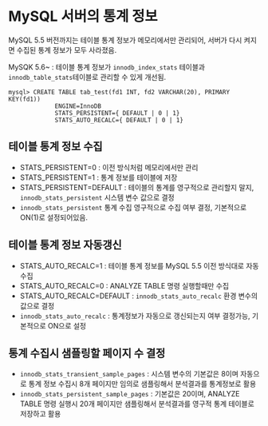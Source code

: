 # MySQL 서버의 통계 정보

MySQL 5.5 버전까지는 테이블 통계 정보가 메모리에서만 관리되어, 서버가 다시 켜지면 수집된 통계 정보가 모두 사라졌음.

MySQK 5.6~ : 테이블 통계 정보가 `innodb_index_stats` 테이블과 `innodb_table_stats`테이블로 관리할 수 있게 개선됨.

```mysql
mysql> CREATE TABLE tab_test(fd1 INT, fd2 VARCHAR(20), PRIMARY KEY(fd1))
			 ENGINE=InnoDB
			 STATS_PERSISTENT={ DEFAULT | 0 | 1}
			 STATS_AUTO_RECALC={ DEFAULT | 0 | 1}
```

## 테이블 통계 정보 수집

- STATS_PERSISTENT=0 : 이전 방식처럼 메모리에서만 관리
- STATS_PERSISTENT=1 : 통계 정보를 테이블에 저장
- STATS_PERSISTENT=DEFAULT : 테이블의 통계를 영구적으로 관리할지 말지, `innodb_stats_persistent` 시스템 변수 값으로 결정
- `innodb_stats_persistent` 통계 수집 영구적으로 수집 여부 결정, 기본적으로 ON(1)로 설정되어있음.



## 테이블 통계 정보 자동갱신

- STATS_AUTO_RECALC=1 : 테이블 통계 정보를 MySQL 5.5 이전 방식대로 자동 수집
- STATS_AUTO_RECALC=0 : ANALYZE TABLE 명령 실행할때만 수집
- STATS_AUTO_RECALC=DEFAULT : `innodb_stats_auto_recalc` 환경 변수의 값으로 결정
- `innodb_stats_auto_recalc` : 통계정보가 자동으로 갱신되는지 여부 결정가능, 기본적으로 ON으로 설정



## 통계 수집시 샘플링할 페이지 수 결정

- `innodb_stats_transient_sample_pages` : 시스템 변수의 기본값은 8이며 자동으로 통계 정보 수집시 8개 페이지만 임의로 샘플링해서 분석결과를 통계정보로 활용
- `innodb_stats_persistent_sample_pages` : 기본값은 20이며, ANALYZE TABLE 명령 실행시 20개 페이지만 샘플링해서 분석결과를 영구적 통계 테이블로 저장하고 활용

